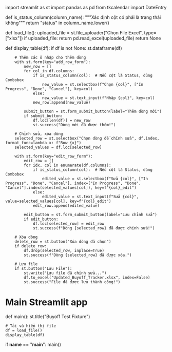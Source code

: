 import streamlit as st
import pandas as pd
from tkcalendar import DateEntry

def is_status_column(column_name):
    """Xác định cột có phải là trạng thái không"""
    return "status" in column_name.lower()

def load_file():
    uploaded_file = st.file_uploader("Chọn File Excel", type=["xlsx"])
    if uploaded_file:
        return pd.read_excel(uploaded_file)
    return None

def display_table(df):
    if df is not None:
        st.dataframe(df)

        # Thêm các ô nhập cho thêm dòng
        with st.form(key="add_row_form"):
            new_row = []
            for col in df.columns:
                if is_status_column(col):  # Nếu cột là Status, dùng Combobox
                    new_value = st.selectbox(f"Chọn {col}", ["In Progress", "Done", "Cancel"], key=col)
                else:
                    new_value = st.text_input(f"Nhập {col}", key=col)
                new_row.append(new_value)

            submit_button = st.form_submit_button(label="Thêm dòng mới")
            if submit_button:
                df.loc[len(df)] = new_row
                st.success("Dòng mới đã được thêm!")

        # Chỉnh sửa, xóa dòng
        selected_row = st.selectbox("Chọn dòng để chỉnh sửa", df.index, format_func=lambda x: f"Row {x}")
        selected_values = df.loc[selected_row]

        with st.form(key="edit_row_form"):
            edit_row = []
            for idx, col in enumerate(df.columns):
                if is_status_column(col):  # Nếu cột là Status, dùng Combobox
                    edited_value = st.selectbox(f"Sửa {col}", ["In Progress", "Done", "Cancel"], index=["In Progress", "Done", "Cancel"].index(selected_values[col]), key=f"{col}_edit")
                else:
                    edited_value = st.text_input(f"Sửa {col}", value=selected_values[col], key=f"{col}_edit")
                edit_row.append(edited_value)

            edit_button = st.form_submit_button(label="Lưu chỉnh sửa")
            if edit_button:
                df.loc[selected_row] = edit_row
                st.success(f"Dòng {selected_row} đã được chỉnh sửa!")

        # Xóa dòng
        delete_row = st.button("Xóa dòng đã chọn")
        if delete_row:
            df.drop(selected_row, inplace=True)
            st.success(f"Dòng {selected_row} đã được xóa.")

        # Lưu file
        if st.button("Lưu File"):
            st.write("Lưu file đã chỉnh sửa...")
            df.to_excel("Updated_Buyoff_Tracker.xlsx", index=False)
            st.success("File đã được lưu thành công!")

# Main Streamlit app
def main():
    st.title("Buyoff Test Fixture")

    # Tải và hiển thị file
    df = load_file()
    display_table(df)

if __name__ == "__main__":
    main()
